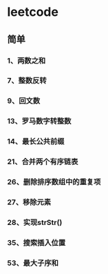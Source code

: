 # leetcode
## 简单
### 1、两数之和
### 7、整数反转
### 9、回文数
### 13、罗马数字转整数
### 14、最长公共前缀
### 21、合并两个有序链表
### 26、删除排序数组中的重复项
### 27、移除元素
### 28、实现strStr()
### 35、搜索插入位置
### 53、最大子序和
